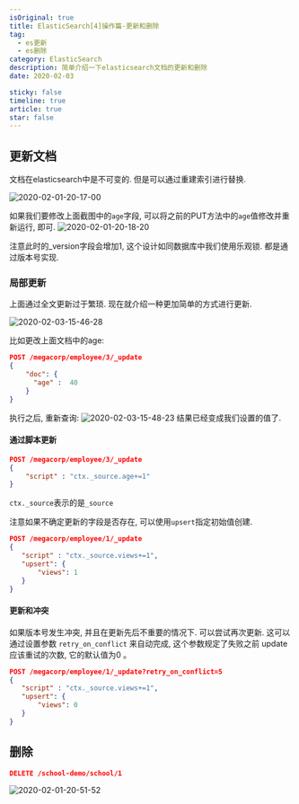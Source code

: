 ```yaml
---
isOriginal: true
title: ElasticSearch[4]操作篇-更新和删除
tag:
  - es更新
  - es删除
category: ElasticSearch
description: 简单介绍一下elasticsearch文档的更新和删除
date: 2020-02-03

sticky: false
timeline: true
article: true
star: false
---
```


## 更新文档

文档在elasticsearch中是不可变的. 但是可以通过重建索引进行替换.

![2020-02-01-20-17-00](https://tech.nikolazhang.top/2020-02-01-20-17-00.png)

如果我们要修改上面截图中的`age`字段, 可以将之前的PUT方法中的`age`值修改并重新运行, 即可.
![2020-02-01-20-18-20](https://tech.nikolazhang.top/2020-02-01-20-18-20.png)

注意此时的_version字段会增加1, 这个设计如同数据库中我们使用乐观锁. 都是通过版本号实现.

### 局部更新

上面通过全文更新过于繁琐. 现在就介绍一种更加简单的方式进行更新.

![2020-02-03-15-46-28](https://tech.nikolazhang.top/2020-02-03-15-46-28.png)

比如更改上面文档中的age:

```json
POST /megacorp/employee/3/_update
{
    "doc": {
      "age" :  40
    }
}
```

执行之后, 重新查询:
![2020-02-03-15-48-23](https://tech.nikolazhang.top/2020-02-03-15-48-23.png)
结果已经变成我们设置的值了.

#### 通过脚本更新

```json
POST /megacorp/employee/3/_update
{
    "script" : "ctx._source.age+=1"
}
```

`ctx._source`表示的是`_source`

注意如果不确定更新的字段是否存在, 可以使用`upsert`指定初始值创建.

```json
POST /megacorp/employee/1/_update
{
   "script" : "ctx._source.views+=1",
   "upsert": {
       "views": 1
   }
}
```

#### 更新和冲突

如果版本号发生冲突, 并且在更新先后不重要的情况下. 可以尝试再次更新.
这可以通过设置参数 `retry_on_conflict` 来自动完成,  这个参数规定了失败之前 update 应该重试的次数, 它的默认值为0 。

```json
POST /megacorp/employee/1/_update?retry_on_conflict=5
{
   "script" : "ctx._source.views+=1",
   "upsert": {
       "views": 0
   }
}
```

## 删除

```json
DELETE /school-demo/school/1
```

![2020-02-01-20-51-52](https://tech.nikolazhang.top/2020-02-01-20-51-52.png)
